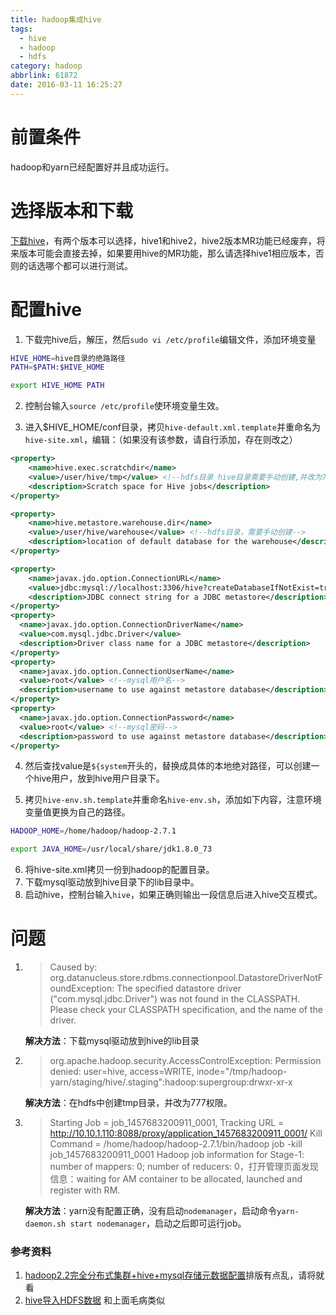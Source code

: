 ```yaml
---
title: hadoop集成hive
tags:
  - hive
  - hadoop
  - hdfs
category: hadoop
abbrlink: 61872
date: 2016-03-11 16:25:27
---
```

# 前置条件
hadoop和yarn已经配置好并且成功运行。

# 选择版本和下载
[下载hive](http://www.apache.org/dyn/closer.cgi/hive/)，有两个版本可以选择，hive1和hive2，hive2版本MR功能已经废弃，将来版本可能会直接去掉，如果要用hive的MR功能，那么请选择hive1相应版本，否则的话选哪个都可以进行测试。

# 配置hive
1. 下载完hive后，解压，然后`sudo vi /etc/profile`编辑文件，添加环境变量

```bash
HIVE_HOME=hive目录的绝路路径
PATH=$PATH:$HIVE_HOME

export HIVE_HOME PATH
```

2. 控制台输入`source /etc/profile`使环境变量生效。

3. 进入$HIVE_HOME/conf目录，拷贝`hive-default.xml.template`并重命名为`hive-site.xml`，编辑：（如果没有该参数，请自行添加，存在则改之）

```xml
<property>
    <name>hive.exec.scratchdir</name>
    <value>/user/hive/tmp</value> <!--hdfs目录 hive目录需要手动创建,并改为777权限-->
    <description>Scratch space for Hive jobs</description>
</property>

<property>
    <name>hive.metastore.warehouse.dir</name>
    <value>/user/hive/warehouse</value> <!--hdfs目录，需要手动创建-->
    <description>location of default database for the warehouse</description>
</property>

<property>
    <name>javax.jdo.option.ConnectionURL</name>
    <value>jdbc:mysql://localhost:3306/hive?createDatabaseIfNotExist=true</value> <!--修改为自己的mysql数据库-->
    <description>JDBC connect string for a JDBC metastore</description>
</property>
<property>
  <name>javax.jdo.option.ConnectionDriverName</name>
  <value>com.mysql.jdbc.Driver</value>
  <description>Driver class name for a JDBC metastore</description>
</property>
<property>
  <name>javax.jdo.option.ConnectionUserName</name>
  <value>root</value> <!--mysql用户名-->
  <description>username to use against metastore database</description>
</property>
<property>
  <name>javax.jdo.option.ConnectionPassword</name>
  <value>root</value> <!--mysql密码-->
  <description>password to use against metastore database</description>
</property>
```
4. 然后查找value是`${system`开头的，替换成具体的本地绝对路径，可以创建一个hive用户，放到hive用户目录下。

5. 拷贝`hive-env.sh.template`并重命名`hive-env.sh`，添加如下内容，注意环境变量值更换为自己的路径。

```bash
HADOOP_HOME=/home/hadoop/hadoop-2.7.1 

export JAVA_HOME=/usr/local/share/jdk1.8.0_73
```

6. 将hive-site.xml拷贝一份到hadoop的配置目录。
7. 下载mysql驱动放到hive目录下的lib目录中。
8. 启动hive，控制台输入`hive`，如果正确则输出一段信息后进入hive交互模式。

# 问题
1. > Caused by: org.datanucleus.store.rdbms.connectionpool.DatastoreDriverNotFoundException: The specified datastore driver ("com.mysql.jdbc.Driver") was not found in the CLASSPATH. Please check your CLASSPATH specification, and the name of the driver.

    **解决方法**：下载mysql驱动放到hive的lib目录

2. > org.apache.hadoop.security.AccessControlException: Permission denied: user=hive, access=WRITE, inode="/tmp/hadoop-yarn/staging/hive/.staging":hadoop:supergroup:drwxr-xr-x

    **解决方法**：在hdfs中创建tmp目录，并改为777权限。

3. > Starting Job = job_1457683200911_0001, Tracking URL = http://10.10.1.110:8088/proxy/application_1457683200911_0001/
Kill Command = /home/hadoop/hadoop-2.7.1/bin/hadoop job  -kill job_1457683200911_0001
Hadoop job information for Stage-1: number of mappers: 0; number of reducers: 0，打开管理页面发现信息：waiting for AM container to be allocated, launched and register with RM.

    **解决方法**：yarn没有配置正确，没有启动`nodemanager`，启动命令`yarn-daemon.sh start nodemanager`，启动之后即可运行job。


### 参考资料
1. [hadoop2.2完全分布式集群+hive+mysql存储元数据配置](http://blog.csdn.net/jyf211314/article/details/34110721)排版有点乱，请将就看
2. [hive导入HDFS数据](http://blog.csdn.net/z363115269/article/details/39048589) 和上面毛病类似




